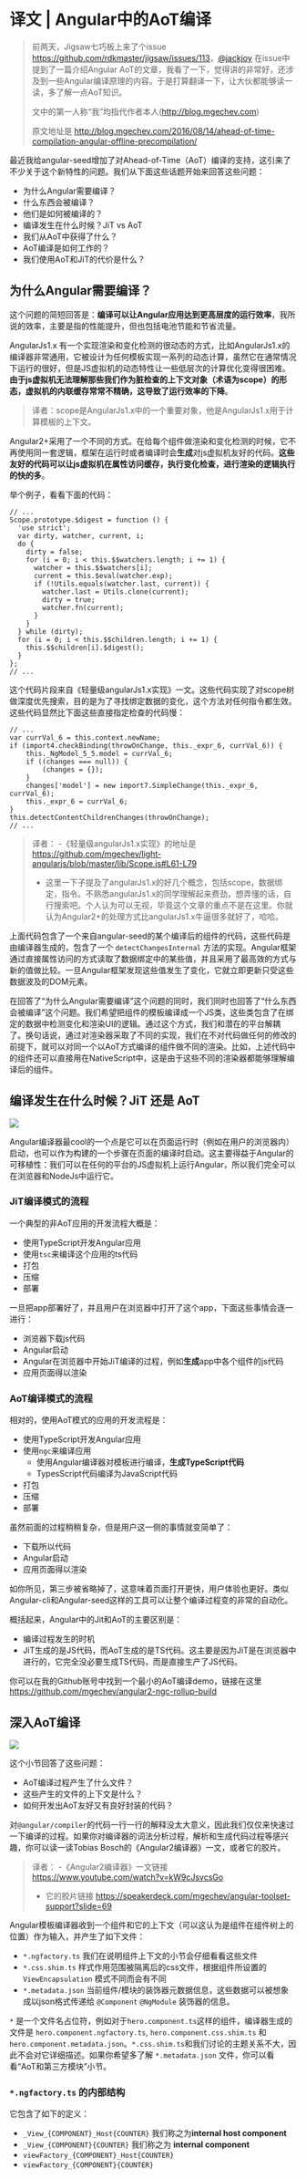 # 译文 | Angular中的AoT编译

> 前两天，Jigsaw七巧板上来了个issue <https://github.com/rdkmaster/jigsaw/issues/113>，[@jackjoy](https://github.com/jackjoy) 在issue中提到了一篇介绍Angular AoT的文章，我看了一下，觉得讲的非常好，还涉及到一些Angular编译原理的内容。于是打算翻译一下，让大伙都能够读一读，多了解一点AoT知识。
>
> 文中的第一人称“我”均指代作者本人(<http://blog.mgechev.com>)
>
> 原文地址是 <http://blog.mgechev.com/2016/08/14/ahead-of-time-compilation-angular-offline-precompilation/>

最近我给angular-seed增加了对Ahead-of-Time（AoT）编译的支持，这引来了不少关于这个新特性的问题。我们从下面这些话题开始来回答这些问题：
- 为什么Angular需要编译？
- 什么东西会被编译？
- 他们是如何被编译的？
- 编译发生在什么时候？JiT vs AoT
- 我们从AoT中获得了什么？
- AoT编译是如何工作的？
- 我们使用AoT和JiT的代价是什么？

## 为什么Angular需要编译？
这个问题的简短回答是：**编译可以让Angular应用达到更高层度的运行效率**，我所说的效率，主要是指的性能提升，但也包括电池节能和节省流量。

AngularJs1.x 有一个实现渲染和变化检测的很动态的方式，比如AngularJs1.x的编译器非常通用，它被设计为任何模板实现一系列的动态计算，虽然它在通常情况下运行的很好，但是JS虚拟机的动态特性让一些低层次的计算优化变得很困难。**由于js虚拟机无法理解那些我们作为脏检查的上下文对象（术语为scope）的形态，虚拟机的内联缓存常常不精确，这导致了运行效率的下降**。

> 译者：scope是AngularJs1.x中的一个重要对象，他是AngularJs1.x用于计算模板的上下文。

Angular2+采用了一个不同的方式。在给每个组件做渲染和变化检测的时候，它不再使用同一套逻辑，框架在运行时或者编译时会**生成**对js虚拟机友好的代码。**这些友好的代码可以让js虚拟机在属性访问缓存，执行变化检查，进行渲染的逻辑执行的快的多**。

举个例子，看看下面的代码：

```
// ...
Scope.prototype.$digest = function () {
  'use strict';
  var dirty, watcher, current, i;
  do {
    dirty = false;
    for (i = 0; i < this.$$watchers.length; i += 1) {
      watcher = this.$$watchers[i];
      current = this.$eval(watcher.exp);
      if (!Utils.equals(watcher.last, current)) {
        watcher.last = Utils.clone(current);
        dirty = true;
        watcher.fn(current);
      }
    }
  } while (dirty);
  for (i = 0; i < this.$$children.length; i += 1) {
    this.$$children[i].$digest();
  }
};
// ...
```

这个代码片段来自《轻量级angularJs1.x实现》一文。这些代码实现了对scope树做深度优先搜索，目的是为了寻找绑定数据的变化，这个方法对任何指令都生效。这些代码显然比下面这些直接指定检查的代码慢：

```
// ...
var currVal_6 = this.context.newName;
if (import4.checkBinding(throwOnChange, this._expr_6, currVal_6)) {
    this._NgModel_5_5.model = currVal_6;
    if ((changes === null)) {
        (changes = {});
    }
    changes['model'] = new import7.SimpleChange(this._expr_6, currVal_6);
    this._expr_6 = currVal_6;
}
this.detectContentChildrenChanges(throwOnChange);
// ...
```

> 译者：
> -《轻量级angularJs1.x实现》的地址是 <https://github.com/mgechev/light-angularjs/blob/master/lib/Scope.js#L61-L79>
> - 这里一下子提及了angularJs1.x的好几个概念，包括scope，数据绑定，指令。不熟悉angularJs1.x的同学理解起来费劲，想弄懂的话，自行搜索吧。个人认为可以无视，毕竟这个文章的重点不是在这里。你就认为Angular2+的处理方式比angularJs1.x牛逼很多就好了，哈哈。

上面代码包含了一个来自angular-seed的某个编译后的组件的代码，这些代码是由编译器生成的，包含了一个 `detectChangesInternal` 方法的实现。Angular框架通过直接属性访问的方式读取了数据绑定中的某些值，并且采用了最高效的方式与新的值做比较。一旦Angular框架发现这些值发生了变化，它就立即更新只受这些数据波及的DOM元素。

在回答了“为什么Angular需要编译”这个问题的同时，我们同时也回答了“什么东西会被编译”这个问题。我们希望把组件的模板编译成一个JS类，这些类包含了在绑定的数据中检测变化和渲染UI的逻辑。通过这个方式，我们和潜在的平台解耦了。换句话说，通过对渲染器采取了不同的实现，我们在不对代码做任何的修改的前提下，就可以对同一个以AoT方式编译的组件做不同的渲染。比如，上述代码中的组件还可以直接用在NativeScript中，这是由于这些不同的渲染器都能够理解编译后的组件。

## 编译发生在什么时候？JiT 还是 AoT

![](timing.jpg)

Angular编译器最cool的一个点是它可以在页面运行时（例如在用户的浏览器内）启动，也可以作为构建的一个步骤在页面的编译时启动。这主要得益于Angular的可移植性：我们可以在任何的平台的JS虚拟机上运行Angular，所以我们完全可以在浏览器和NodeJs中运行它。

### JiT编译模式的流程
一个典型的非AoT应用的开发流程大概是：

- 使用TypeScript开发Angular应用
- 使用`tsc`来编译这个应用的ts代码
- 打包
- 压缩
- 部署

一旦把app部署好了，并且用户在浏览器中打开了这个app，下面这些事情会逐一进行：

- 浏览器下载js代码
- Angular启动
- Angular在浏览器中开始JiT编译的过程，例如**生成**app中各个组件的js代码
- 应用页面得以渲染

### AoT编译模式的流程
相对的，使用AoT模式的应用的开发流程是：

- 使用TypeScript开发Angular应用
- 使用`ngc`来编译应用
    - 使用Angular编译器对模板进行编译，**生成TypeScript代码**
    - TypesScript代码编译为JavaScript代码
- 打包
- 压缩
- 部署

虽然前面的过程稍稍复杂，但是用户这一侧的事情就变简单了：

- 下载所以代码
- Angular启动
- 应用页面得以渲染

如你所见，第三步被省略掉了，这意味着页面打开更快，用户体验也更好。类似Angular-cli和Angular-seed这样的工具可以让整个编译过程变的非常的自动化。

概括起来，Angular中的Jit和AoT的主要区别是：
- 编译过程发生的时机
- JiT生成的是JS代码，而AoT生成的是TS代码。这主要是因为JiT是在浏览器中进行的，它完全没必要生成TS代码，而是直接生产了JS代码。

你可以在我的Github账号中找到一个最小的AoT编译demo，链接在这里 <https://github.com/mgechev/angular2-ngc-rollup-build>

## 深入AoT编译
![](mechanics.jpg)

这个小节回答了这些问题：
- AoT编译过程产生了什么文件？
- 这些产生的文件的上下文是什么？
- 如何开发出AoT友好又有良好封装的代码？

对`@angular/compiler`的代码一行一行的解释没太大意义，因此我们仅仅来快速过一下编译的过程。如果你对编译器的词法分析过程，解析和生成代码过程等感兴趣，你可以读一读Tobias Bosch的《Angular2编译器》一文，或者它的胶片。

> 译者：
> -《Angular2编译器》一文链接 <https://www.youtube.com/watch?v=kW9cJsvcsGo>
> - 它的胶片链接 <https://speakerdeck.com/mgechev/angular-toolset-support?slide=69>

Angular模板编译器收到一个组件和它的上下文（可以这认为是组件在组件树上的位置）作为输入，并产生了如下文件：
- `*.ngfactory.ts` 我们在说明组件上下文的小节会仔细看看这些文件
- `*.css.shim.ts` 样式作用范围被隔离后的css文件，根据组件所设置的 `ViewEncapsulation` 模式不同而会有不同
- `*.metadata.json` 当前组件/模块的装饰器元数据信息，这些数据可以被想象成以json格式传递给 `@Component` `@NgModule` 装饰器的信息。

`*` 是一个文件名占位符，例如对于`hero.component.ts`这样的组件，编译器生成的文件是 `hero.component.ngfactory.ts`, `hero.component.css.shim.ts` 和 `hero.component.metadata.json`。`*.css.shim.ts`和我们讨论的主题关系不大，因此不会对它详细描述。如果你希望多了解 `*.metadata.json` 文件，你可以看看“AoT和第三方模块”小节。

### `*.ngfactory.ts` 的内部结构
它包含了如下的定义：
- `_View_{COMPONENT}_Host{COUNTER}` 我们称之为**internal host component**
- `_View_{COMPONENT}{COUNTER}` 我们称之为 **internal component**
- `viewFactory_{COMPONENT}_Host{COUNTER}`
- `viewFactory_{COMPONENT}{COUNTER}`